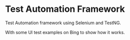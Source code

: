 # Test Automation Framework

Test Automation framework using Selenium and TestNG.

With some UI test examples on Bing to show how it works.
